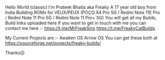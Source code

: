 Hello World (classic)
I'm Prateek Bhatia aka Freaky
A 17 year old boy from India
Building ROMs for VEUX/PEUX 
(POCO X4 Pro 5G / Redmi Note 11E Pro / Redmi Note 11 Pro 5G / Redmi Note 11 Pro+ 5G)
You will get all my Builds, Build links uploaded here
If you want to get in touch with me you can contact me here :-
https://t.me/MrFreakSins
https://t.me/FreakyCatBuilds


My Current Projects are :- 
Awaken OS
Arrow OS
You can get these both at
https://sourceforge.net/projects/freaky-builds/



Thanks😉
